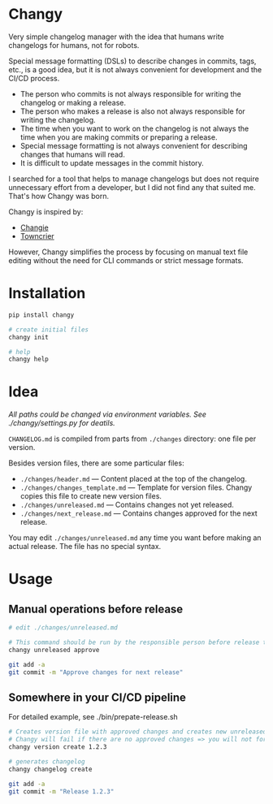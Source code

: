 # Changy

Very simple changelog manager with the idea that humans write changelogs for humans, not for robots.

Special message formatting (DSLs) to describe changes in commits, tags, etc., is a good idea, but it is not always convenient for development and the CI/CD process.

- The person who commits is not always responsible for writing the changelog or making a release.
- The person who makes a release is also not always responsible for writing the changelog.
- The time when you want to work on the changelog is not always the time when you are making commits or preparing a release.
- Special message formatting is not always convenient for describing changes that humans will read.
- It is difficult to update messages in the commit history.

I searched for a tool that helps to manage changelogs but does not require unnecessary effort from a developer, but I did not find any that suited me. That's how Changy was born.

Changy is inspired by:

- [Changie](https://github.com/miniscruff/changie)
- [Towncrier](https://github.com/twisted/towncrier)

However, Changy simplifies the process by focusing on manual text file editing without the need for CLI commands or strict message formats.

# Installation

```bash
pip install changy

# create initial files
changy init

# help
changy help
```

# Idea

*All paths could be changed via environment variables. See ./changy/settings.py for deatils.*

`CHANGELOG.md` is compiled from parts from `./changes` directory: one file per version.

Besides version files, there are some particular files:

- `./changes/header.md` — Content placed at the top of the changelog.
- `./changes/changes_template.md` — Template for version files. Changy copies this file to create new version files.
- `./changes/unreleased.md` — Contains changes not yet released.
- `./changes/next_release.md` — Contains changes approved for the next release.

You may edit `./changes/unreleased.md` any time you want before making an actual release. The file has no special syntax.

# Usage

## Manual operations before release

```bash
# edit ./changes/unreleased.md

# This command should be run by the responsible person before release to mark that the changelog has been reviewed by humans and is ready to be released.
changy unreleased approve

git add -a
git commit -m "Approve changes for next release"
```

## Somewhere in your CI/CD pipeline

For detailed example, see ./bin/prepate-release.sh

```bash
# Creates version file with approved changes and creates new unreleased file
# Changy will fail if there are no approved changes => you will not forget to approve changes
changy version create 1.2.3

# generates changelog
changy changelog create

git add -a
git commit -m "Release 1.2.3"
```
